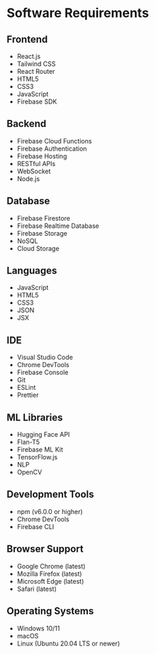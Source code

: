 # Software Requirements

## Frontend
- React.js
- Tailwind CSS
- React Router
- HTML5
- CSS3
- JavaScript
- Firebase SDK

## Backend
- Firebase Cloud Functions
- Firebase Authentication
- Firebase Hosting
- RESTful APIs
- WebSocket
- Node.js

## Database
- Firebase Firestore
- Firebase Realtime Database
- Firebase Storage
- NoSQL
- Cloud Storage

## Languages
- JavaScript
- HTML5
- CSS3
- JSON
- JSX

## IDE
- Visual Studio Code
- Chrome DevTools
- Firebase Console
- Git
- ESLint
- Prettier

## ML Libraries
- Hugging Face API
- Flan-T5
- Firebase ML Kit
- TensorFlow.js
- NLP
- OpenCV

## Development Tools
- npm (v6.0.0 or higher)
- Chrome DevTools
- Firebase CLI

## Browser Support
- Google Chrome (latest)
- Mozilla Firefox (latest)
- Microsoft Edge (latest)
- Safari (latest)

## Operating Systems
- Windows 10/11
- macOS
- Linux (Ubuntu 20.04 LTS or newer) 